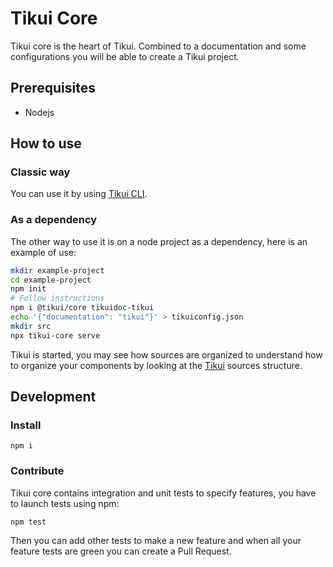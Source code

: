 # Tikui Core

Tikui core is the heart of Tikui. Combined to a documentation and some configurations you will be able to create a Tikui project.

## Prerequisites

* Nodejs

## How to use

### Classic way

You can use it by using [Tikui CLI](https://www.github.com/tikui/tikui-cli).

### As a dependency

The other way to use it is on a node project as a dependency, here is an example of use:

```bash
mkdir example-project
cd example-project
npm init
# Follow instructions
npm i @tikui/core tikuidoc-tikui
echo '{"documentation": "tikui"}' > tikuiconfig.json
mkdir src
npx tikui-core serve
```

Tikui is started, you may see how sources are organized to understand how to organize your components by looking at the [Tikui](https://www.github.com/tikui/tikui) sources structure.

## Development

### Install

    npm i

### Contribute

Tikui core contains integration and unit tests to specify features, you have to launch tests using npm:

    npm test

Then you can add other tests to make a new feature and when all your feature tests are green you can create a Pull Request.

